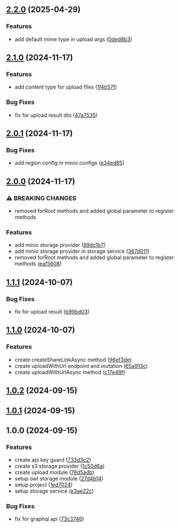 

## [2.2.0](https://github.com/ismetkizgin/nestjs-nvs-storage/compare/v2.1.0...v2.2.0) (2025-04-29)


### Features

* add default mime type in upload args ([0ded8b3](https://github.com/ismetkizgin/nestjs-nvs-storage/commit/0ded8b31f5061b1f5b4890c4670582f912ed307c))

## [2.1.0](https://github.com/ismetkizgin/nestjs-nvs-storage/compare/v2.0.1...v2.1.0) (2024-11-17)


### Features

* add content type for upload files ([1f4b57f](https://github.com/ismetkizgin/nestjs-nvs-storage/commit/1f4b57f03b31e8d8b9d9acbbcdebf10000aa4c61))


### Bug Fixes

* fix for upload result dto ([47a7535](https://github.com/ismetkizgin/nestjs-nvs-storage/commit/47a7535bd9e4e14adc857a504a77c5c6a1c159ec))

## [2.0.1](https://github.com/ismetkizgin/nestjs-nvs-storage/compare/v2.0.0...v2.0.1) (2024-11-17)


### Bug Fixes

* add region config in minio configs ([e34ed85](https://github.com/ismetkizgin/nestjs-nvs-storage/commit/e34ed8516f0b1b40a9aef5dce4999713a15582c9))

## [2.0.0](https://github.com/ismetkizgin/nestjs-nvs-storage/compare/v1.1.1...v2.0.0) (2024-11-17)


### ⚠ BREAKING CHANGES

* removed forRoot methods and added global parameter to register methods

### Features

* add minio storage provider ([89dc1b7](https://github.com/ismetkizgin/nestjs-nvs-storage/commit/89dc1b706e126c0b808a4f4f4774ddc1a924b215))
* add minio storage provider in storage service ([367d011](https://github.com/ismetkizgin/nestjs-nvs-storage/commit/367d011c703a5516317a0767e8e0352d06ffc492))
* removed forRoot methods and added global parameter to register methods ([eaf5608](https://github.com/ismetkizgin/nestjs-nvs-storage/commit/eaf56085370e079ca24d9acc74d919eada0e1753))

## [1.1.1](https://github.com/ismetkizgin/nestjs-nvs-storage/compare/v1.1.0...v1.1.1) (2024-10-07)


### Bug Fixes

* fix for upload result ([b99bd03](https://github.com/ismetkizgin/nestjs-nvs-storage/commit/b99bd03c5871ac71b0c608f0df3ebc7799c03c86))

## [1.1.0](https://github.com/ismetkizgin/nestjs-nvs-storage/compare/v1.0.2...v1.1.0) (2024-10-07)


### Features

* create createShareLinkAsync method ([96ef3de](https://github.com/ismetkizgin/nestjs-nvs-storage/commit/96ef3de8b9c1835898ed3542d86799cc0dac8b0b))
* create uploadWithUrl endpoint and mutation ([65a913c](https://github.com/ismetkizgin/nestjs-nvs-storage/commit/65a913cf9893ee52aedea33fb4d6ea8ec863e91c))
* create uploadWithUrlAsync method ([c17e49f](https://github.com/ismetkizgin/nestjs-nvs-storage/commit/c17e49fbdc7fbbf91f90dfba1e8165f8e7011acc))

## [1.0.2](https://github.com/ismetkizgin/nestjs-nvs-storage/compare/v1.0.1...v1.0.2) (2024-09-15)

## [1.0.1](https://github.com/ismetkizgin/nestjs-nvs-storage/compare/v1.0.0...v1.0.1) (2024-09-15)

## 1.0.0 (2024-09-15)


### Features

* create api key guard ([733d3c2](https://github.com/ismetkizgin/nestjs-nvs-storage/commit/733d3c2458fda779dd57e8ef30ea56dc33d3f465))
* create s3 storage provider ([1c50d6a](https://github.com/ismetkizgin/nestjs-nvs-storage/commit/1c50d6a2cafee3a8106376bbeafa39a828c9ac11))
* create upload module ([78d5adb](https://github.com/ismetkizgin/nestjs-nvs-storage/commit/78d5adb1bbbc770734f2dcdd15834fea60f0f30d))
* setup owl storage module ([27d4b14](https://github.com/ismetkizgin/nestjs-nvs-storage/commit/27d4b145c2f4292e872b05256b58f19510b74da0))
* setup project ([1ed7024](https://github.com/ismetkizgin/nestjs-nvs-storage/commit/1ed7024fe777ba407a3b955e23fb293f9eefeb72))
* setup storage service ([e3ae22c](https://github.com/ismetkizgin/nestjs-nvs-storage/commit/e3ae22c42693fec4f52a9106bf205385d7d7aaea))


### Bug Fixes

* fix for graphql api ([73c3746](https://github.com/ismetkizgin/nestjs-nvs-storage/commit/73c3746c9ddab4ee37ec9cb7470062e1eb40a81f))
